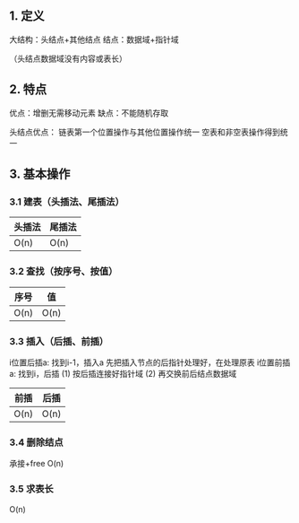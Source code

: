 ## 1. 定义

大结构：头结点+其他结点
结点：数据域+指针域

（头结点数据域没有内容或表长）
## 2. 特点
优点：增删无需移动元素
缺点：不能随机存取

头结点优点：
	链表第一个位置操作与其他位置操作统一
	空表和非空表操作得到统一
## 3. 基本操作
### 3.1 建表（头插法、尾插法）

| 头插法  | 尾插法  |
| ---- | ---- |
| O(n) | O(n) |

### 3.2 查找（按序号、按值）

| 序号   | 值    |
| ---- | ---- |
| O(n) | O(n) |
### 3.3 插入（后插、前插）
i位置后插a: 找到i-1，插入a
	先把插入节点的后指针处理好，在处理原表
i位置前插a: 找到i，后插
	(1) 按后插连接好指针域
	(2) 再交换前后结点数据域

| 前插   | 后插   |
| ---- | ---- |
| O(n) | O(n) |

### 3.4 删除结点
承接+free
O(n)

### 3.5 求表长
O(n)